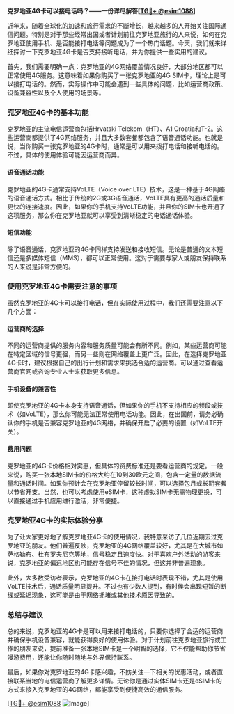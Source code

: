 **克罗地亚4G卡可以接电话吗？——一份详尽解答[[TG💪+ @esim1088](https://t.me/s/esim1088)]**

近年来，随着全球化的加速和旅行需求的不断增长，越来越多的人开始关注国际通信问题。特别是对于那些经常出国或者计划前往克罗地亚旅行的人来说，如何在克罗地亚使用手机、是否能接打电话等问题成为了一个热门话题。今天，我们就来详细探讨一下克罗地亚4G卡是否支持接听电话，并为你提供一些实用的建议。

首先，我们需要明确一点：克罗地亚的4G网络覆盖情况良好，大部分地区都可以正常使用4G服务。这意味着如果你购买了一张克罗地亚的4G SIM卡，理论上是可以接打电话的。然而，实际操作中可能会遇到一些具体的问题，比如运营商政策、设备兼容性以及个人使用的场景等。

### **克罗地亚4G卡的基本功能**

克罗地亚的主流电信运营商包括Hrvatski Telekom（HT）、A1 Croatia和T-2。这些运营商都提供了4G网络服务，并且大多数套餐都包含了语音通话功能。也就是说，当你购买一张克罗地亚的4G卡时，通常是可以用来拨打电话和接听电话的。不过，具体的使用体验可能因运营商而异。

#### **语音通话功能**
克罗地亚的4G卡通常支持VoLTE（Voice over LTE）技术，这是一种基于4G网络的语音通话方式。相比于传统的2G或3G语音通话，VoLTE具有更高的通话质量和更快的连接速度。因此，如果你的手机支持VoLTE功能，并且你的SIM卡也开通了这项服务，那么你在克罗地亚就可以享受到清晰稳定的电话通话体验。

#### **短信功能**
除了语音通话，克罗地亚的4G卡同样支持发送和接收短信。无论是普通的文本短信还是多媒体短信（MMS），都可以正常使用。这对于需要与家人或朋友保持联系的人来说是非常方便的。

### **使用克罗地亚4G卡需要注意的事项**

虽然克罗地亚的4G卡可以接打电话，但在实际使用过程中，我们还需要注意以下几个方面：

#### **运营商的选择**
不同的运营商提供的服务内容和服务质量可能会有所不同。例如，某些运营商可能在特定区域的信号更强，而另一些则在网络覆盖上更广泛。因此，在选择克罗地亚4G卡时，建议根据自己的出行计划和需求来挑选合适的运营商。可以通过查看运营商官网或咨询专业人士来获取更多信息。

#### **手机设备的兼容性**
即使克罗地亚的4G卡本身支持语音通话，但如果你的手机不支持相应的频段或技术（如VoLTE），那么你可能无法正常使用电话功能。因此，在出国前，请务必确认你的手机是否兼容克罗地亚的4G网络，并确保开启了必要的设置（如VoLTE开关）。

#### **费用问题**
克罗地亚的4G卡价格相对实惠，但具体的资费标准还是要看运营商的规定。一般来说，购买一张本地SIM卡的价格大约在10到30欧元之间，包含一定量的数据流量和通话时间。如果你预计会在克罗地亚停留较长时间，可以选择包月或长期套餐以节省开支。当然，也可以考虑使用eSIM卡，这种虚拟SIM卡无需物理更换，可以直接通过手机应用进行激活，非常便捷。

### **克罗地亚4G卡的实际体验分享**

为了让大家更好地了解克罗地亚4G卡的使用情况，我特意采访了几位近期去过克罗地亚的朋友。他们普遍反映，克罗地亚的4G网络覆盖较好，尤其是在大城市如萨格勒布、杜布罗夫尼克等地，信号稳定且速度快。对于喜欢户外活动的游客来说，克罗地亚的偏远地区也可能存在信号不佳的情况，但这并非普遍现象。

此外，大多数受访者表示，克罗地亚的4G卡在接打电话时表现不错，尤其是使用VoLTE技术后，通话质量明显提升。不过也有少数人提到，有时候会出现短暂的断线或延迟现象，这可能是由于网络拥堵或其他技术原因导致的。

### **总结与建议**

总的来说，克罗地亚的4G卡是可以用来接打电话的，只要你选择了合适的运营商并确保手机设备兼容，就能获得良好的使用体验。对于计划前往克罗地亚旅行或工作的朋友来说，提前准备一张本地SIM卡是一个明智的选择，它不仅能帮助你节省漫游费用，还能让你随时随地与外界保持联系。

最后，如果你对克罗地亚的4G卡感兴趣，不妨关注一下相关的优惠活动，或者直接联系当地的电信运营商了解更多详情。无论你是通过实体SIM卡还是eSIM卡的方式来接入克罗地亚的4G网络，都能享受到便捷高效的通信服务。

[[TG💪+ @esim1088](https://t.me/s/esim1088) ![Image](https://i.postimg.cc/4NQfJmqS/Snipaste-2025-05-13-00-14-12.png)]